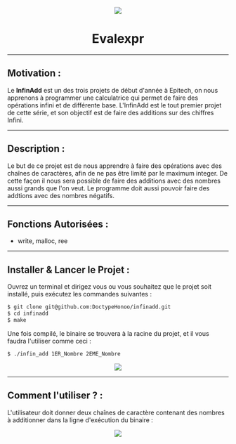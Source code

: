 <p align="center">
  <img src="https://user-images.githubusercontent.com/91092610/174880147-a761ef00-2c94-458d-978d-104ae8931631.png"/>
</p>
<h1 align="center">
   Evalexpr
</h1>

---

## Motivation : 

Le **InfinAdd** est un des trois projets de début d'année à Epitech, on nous apprenons à programmer une calculatrice qui permet de faire des opérations infini et de différente base. L'InfinAdd est le tout premier projet de cette série, et son objectif est de faire des additions sur des chiffres Infini.

---

## Description :

Le but de ce projet est de nous apprendre à faire des opérations avec des chaînes de caractères, afin de ne pas être limité par le maximum integer. De cette façon il nous sera possible de faire des additions avec des nombres aussi grands que l'on veut. Le programme doit aussi pouvoir faire des addtions avec des nombres négatifs.

---

## Fonctions Autorisées : 

- write, malloc, ree

---

## Installer & Lancer le Projet :

Ouvrez un terminal et dirigez vous ou vous souhaitez que le projet soit installé, puis exécutez les commandes suivantes : 
```bash
$ git clone git@github.com:DoctypeHonoo/infinadd.git
$ cd infinadd
$ make
```
Une fois compilé, le binaire se trouvera à la racine du projet, et il vous faudra l'utiliser comme ceci :
```bash
$ ./infin_add 1ER_Nombre 2EME_Nombre
```
<p align="center">
  <img src="https://user-images.githubusercontent.com/91092610/174876059-4fb7c427-c156-434b-ae23-8b7a83e32eb2.png"/>
</p>

---

## Comment l'utiliser ? : 

L'utilisateur doit donner deux chaînes de caractère contenant des nombres à additionner dans la ligne d'exécution du binaire : 
<p align="center">
  <img src="https://user-images.githubusercontent.com/91092610/174876619-79dd2128-6b7f-4680-881f-83f1384971ef.png"/>
</p>
